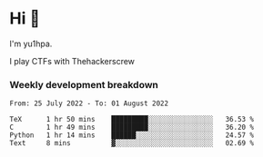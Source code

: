 # Hi 👋

I'm yu1hpa.

I play CTFs with Thehackerscrew

### Weekly development breakdown

<!--START_SECTION:waka-->

```text
From: 25 July 2022 - To: 01 August 2022

TeX      1 hr 50 mins    █████████░░░░░░░░░░░░░░░░   36.53 %
C        1 hr 49 mins    █████████░░░░░░░░░░░░░░░░   36.20 %
Python   1 hr 14 mins    ██████░░░░░░░░░░░░░░░░░░░   24.57 %
Text     8 mins          ▓░░░░░░░░░░░░░░░░░░░░░░░░   02.69 %
```

<!--END_SECTION:waka-->

